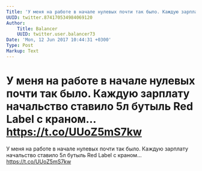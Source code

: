 ```yaml
---
Title: 'У меня на работе в начале нулевых почти так было. Каждую зарплату начальство ставило 5л бутыль Red Label  с краном… https://t.co/UUoZ5mS7kw'
UUID: twitter.874170534984069120
Author:
    Title: Balancer
    UUID: twitter.user.balancer73
Date: 'Mon, 12 Jun 2017 10:44:31 +0300'
Type: Post
Markup: Text
---
```


# У меня на работе в начале нулевых почти так было. Каждую зарплату начальство ставило 5л бутыль Red Label  с краном… https://t.co/UUoZ5mS7kw

У меня на работе в начале нулевых почти так было. Каждую
зарплату начальство ставило 5л бутыль Red Label  с краном…
https://t.co/UUoZ5mS7kw